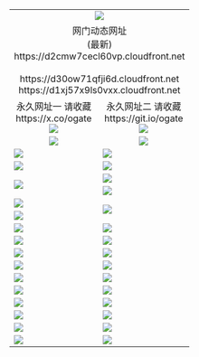 ﻿<table>
  <tr></tr>
  <tr><td colspan=2 align=center><img src="https://d2cmw7cecl60vp.cloudfront.net/Up/oGate.jpg" /></td></tr>
  <tr><td colspan=2 align=center>网门动态网址<br/>(最新)
<br>https://d2cmw7cecl60vp.cloudfront.net
<br/>
<br>https://d30ow71qfji6d.cloudfront.net
<br>https://d1xj57x9ls0vxx.cloudfront.net
    </td>
  </tr>
  <tr>
    <td align=center>永久网址一 请收藏<br/>https://x.co/ogate<br><a href="https://d2cmw7cecl60vp.cloudfront.net/Up/0WMGDL1.png"><img src="https://d2cmw7cecl60vp.cloudfront.net/Up/0WMGD1.png" /></a></td>
    <td align=center>永久网址二 请收藏<br/>https://git.io/ogate<br><a href="https://d2cmw7cecl60vp.cloudfront.net/Up/0WMGDL2.png"><img src="https://d2cmw7cecl60vp.cloudfront.net/Up/0WMGD2.png" /></a></td>
  </tr>
  <tr>
    <td align=center><a href="https://d2cmw7cecl60vp.cloudfront.net/?from=github"><img src="https://d2cmw7cecl60vp.cloudfront.net/Up/0WMPG.jpg" /></a></td>
    <td align=center><a href="https://d2cmw7cecl60vp.cloudfront.net/ogUP.aspx?name=0oGate.apk&from=github"><img src="https://d2cmw7cecl60vp.cloudfront.net/Up/0WMAZ.jpg" /></a></td>
  </tr>
  <tr>
    <td><a href="https://d2cmw7cecl60vp.cloudfront.net/oNote.aspx?id=oGate&from=github" target="_blank"><img src="https://d2cmw7cecl60vp.cloudfront.net/Up/0WCYY.jpg" /></a></td>
    <td><a href="https://d2cmw7cecl60vp.cloudfront.net/oNote.aspx?id=oNote&from=github" target="_blank"><img src="https://d2cmw7cecl60vp.cloudfront.net/Up/0WZTT.jpg" /></a></td>
  </tr>
  <tr>
    <td><a href="https://d2cmw7cecl60vp.cloudfront.net/ogDY.aspx?from=github" target="_blank"><img src="https://d2cmw7cecl60vp.cloudfront.net/Up/DY.jpg"/></a></td>
    <td><a href="https://d2cmw7cecl60vp.cloudfront.net/ogST.aspx?from=github" target="_blank"><img src="https://d2cmw7cecl60vp.cloudfront.net/Up/ST.jpg"/></a></td>
  </tr>
  <tr>
    <td rowspan=2><a href="https://d2cmw7cecl60vp.cloudfront.net/ogUP.aspx?name=WJ.mp4&from=github" target="_blank"><img src="https://d2cmw7cecl60vp.cloudfront.net/Up/WJ.jpg" /></a></td>
    <td><a href="https://d2cmw7cecl60vp.cloudfront.net/ogUP.aspx?name=DKC.mp4&count=17&from=github" target="_blank"><img src="https://d2cmw7cecl60vp.cloudfront.net/Up/DKC.jpg" /></a></td> 
  </tr>
  <tr>
    <td><a href="https://d2cmw7cecl60vp.cloudfront.net/ogUP.aspx?name=LRWS.mp4&count=6B:16,5A:10,5B:35,4A:14,4B:19,3A:10,3B:26,2A:16,2B:21,1A:23,1B:29&from=github" target="_blank"><img src="https://d2cmw7cecl60vp.cloudfront.net/Up/LRWS.jpg" /></a></td>
  </tr>
  <tr>
    <td><a href="https://d2cmw7cecl60vp.cloudfront.net/ogUP.aspx?name=JQR.mp4&count=2&from=github" target="_blank"><img src="https://d2cmw7cecl60vp.cloudfront.net/Up/JQR.jpg" /></a></td>   
    <td rowspan=2><a href="https://d2cmw7cecl60vp.cloudfront.net/ogUP.aspx?name=JP.mp4&count=9&from=github" target="_blank"><img src="https://d2cmw7cecl60vp.cloudfront.net/Up/JP.jpg" /></td>
  </tr>
  <tr>
    <td><a href="https://d2cmw7cecl60vp.cloudfront.net/ogUP.aspx?name=ZSJ.mp4&count=16&from=github" target="_blank"><img src="https://d2cmw7cecl60vp.cloudfront.net/Up/ZSJ.jpg" /></a></td>
  </tr>
  <tr>
    <td><a href="https://d2cmw7cecl60vp.cloudfront.net/ogUP.aspx?name=SSZJ.mp4&count=7&current=2&from=github" target="_blank"><img src="https://d2cmw7cecl60vp.cloudfront.net/Up/SSZJ.jpg" /></a></td>
    <td><a href="https://d2cmw7cecl60vp.cloudfront.net/ogUP.aspx?name=WH.mp4&from=github" target="_blank"><img src="https://d2cmw7cecl60vp.cloudfront.net/Up/WH.jpg" /></a></td>
  </tr>
  <tr>
    <td><a href="https://d2cmw7cecl60vp.cloudfront.net/ogUP.aspx?name=3XZM.mp4&from=github" target="_blank"><img src="https://d2cmw7cecl60vp.cloudfront.net/Up/3XZM0.jpg" /></a></td>
    <td><a href="https://d2cmw7cecl60vp.cloudfront.net/ogUP.aspx?name=TRHY.mp4&from=github" target="_blank"><img src="https://d2cmw7cecl60vp.cloudfront.net/Up/TRHY.jpg" /></a></td>
  </tr>
  <tr>
    <td><a href="https://d2cmw7cecl60vp.cloudfront.net/ogUP.aspx?name=4SQQ.mp4&count=06:15&current=06:15&from=github" target="_blank"><img src="https://d2cmw7cecl60vp.cloudfront.net/Up/4SQQ0.jpg" /></a></td>
    <td><a href="https://d2cmw7cecl60vp.cloudfront.net/ogUP.aspx?name=4SHQ.mp4&count=06:15&current=06:15&from=github" target="_blank"><img src="https://d2cmw7cecl60vp.cloudfront.net/Up/4SHQ0.jpg" /></a></td>
  </tr>
  <tr>
    <td><a href="https://d2cmw7cecl60vp.cloudfront.net/ogUP.aspx?name=4SZG.mp4&count=06:16&current=06:16&from=github" target="_blank"><img src="https://d2cmw7cecl60vp.cloudfront.net/Up/4SZG0.jpg" /></a></td>
    <td><a href="https://d2cmw7cecl60vp.cloudfront.net/ogUP.aspx?name=4SDJ.mp4&count=06:26&current=06:25&from=github" target="_blank"><img src="https://d2cmw7cecl60vp.cloudfront.net/Up/4SDJ0.jpg" /></a></td>
  </tr>
  <tr>
    <td><a href="https://d2cmw7cecl60vp.cloudfront.net/onUP.aspx?name=https://x.co/dtw99&from=github" target="_blank"><img src="https://d2cmw7cecl60vp.cloudfront.net/Up/0DTW.jpg"/></a></td>
    <td><a href="https://d2cmw7cecl60vp.cloudfront.net/onUP.aspx?name=https://d2ao90bsskjq20.cloudfront.net/acenter/&from=github" target="_blank"><img src="https://d2cmw7cecl60vp.cloudfront.net/Up/0TDW.jpg" /></a></td>
  </tr>
  <tr>
    <td><a href="https://d2cmw7cecl60vp.cloudfront.net/onUP.aspx?name=https://d3qz7yth5i2rae.cloudfront.net/gb/nsc413.htm&from=github" target="_blank"><img src="https://d2cmw7cecl60vp.cloudfront.net/Up/0DJY.jpg" /></a></td>
    <td><a href="https://d2cmw7cecl60vp.cloudfront.net/onUP.aspx?name=https://dgocdxv5343dc.cloudfront.net/xtr/gb/prog204.html&from=github" target="_blank"><img src="https://d2cmw7cecl60vp.cloudfront.net/Up/0XTR.jpg" /></a></td>
  </tr>
  <tr>
    <td><a href="https://d2cmw7cecl60vp.cloudfront.net/onUP.aspx?name=https://d7203y8eitivv.cloudfront.net&from=github" target="_blank"><img src="https://d2cmw7cecl60vp.cloudfront.net/Up/0MHW.jpg" /></a></td>
    <td><a href="https://d2cmw7cecl60vp.cloudfront.net/onUP.aspx?name=https://d38z1xzg5vtneh.cloudfront.net&from=github" target="_blank"><img src="https://d2cmw7cecl60vp.cloudfront.net/Up/0ZJW.jpg" /></a></td>
  </tr>
  <tr>
    <td><a href="https://d2cmw7cecl60vp.cloudfront.net/ogUP.aspx?name=FG.zip&from=github" target="_blank"><img src="https://d2cmw7cecl60vp.cloudfront.net/Up/FG.jpg" /></a></td>
    <td><a href="https://d2cmw7cecl60vp.cloudfront.net/ogUP.aspx?name=FGA.apk&from=github" target="_blank"><img src="https://d2cmw7cecl60vp.cloudfront.net/Up/FGA.jpg" /></a></td>
  </tr>
  <tr>
    <td><a href="https://d2cmw7cecl60vp.cloudfront.net/ogUP.aspx?name=U.zip&from=github" target="_blank"><img src="https://d2cmw7cecl60vp.cloudfront.net/Up/U.jpg" /></a></td>
    <td><a href="https://d2cmw7cecl60vp.cloudfront.net/ogUP.aspx?name=UA.apk&from=github" target="_blank"><img src="https://d2cmw7cecl60vp.cloudfront.net/Up/UA.jpg" /></a></td>
  </tr>
  <tr>
    <td><a href="https://d2cmw7cecl60vp.cloudfront.net/ogUP.aspx?name=0iPPOTV.zip&from=github" target="_blank"><img src="https://d2cmw7cecl60vp.cloudfront.net/Up/0iPPOTV.jpg" /></a></td>
    <td><a href="https://d2cmw7cecl60vp.cloudfront.net/ogUP.aspx?name=0iNTD.apk&from=github" target="_blank"><img src="https://d2cmw7cecl60vp.cloudfront.net/Up/0iNTD.jpg" /></a></td>
  </tr>
</table>
